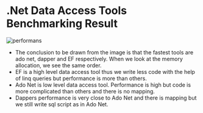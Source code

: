 # .Net Data Access Tools Benchmarking Result

![performans](https://github.com/mackali1453/BenchmarkDataAccessTools/assets/87720632/e9820c93-f2ef-4bd9-b652-971fa1a61a7f)

- The conclusion to be drawn from the image is that the fastest tools are ado net, dapper and EF respectively. When we look at the memory allocation, we see the same order.
- EF is a high level data access tool thus we write less code with the help of linq queries but performance is more than others.
- Ado Net is low level data access tool. Performance is high but code is more complicated than others and there is no mapping.
- Dappers performance is very close to Ado Net and there is mapping but we still write sql script as in Ado Net.
